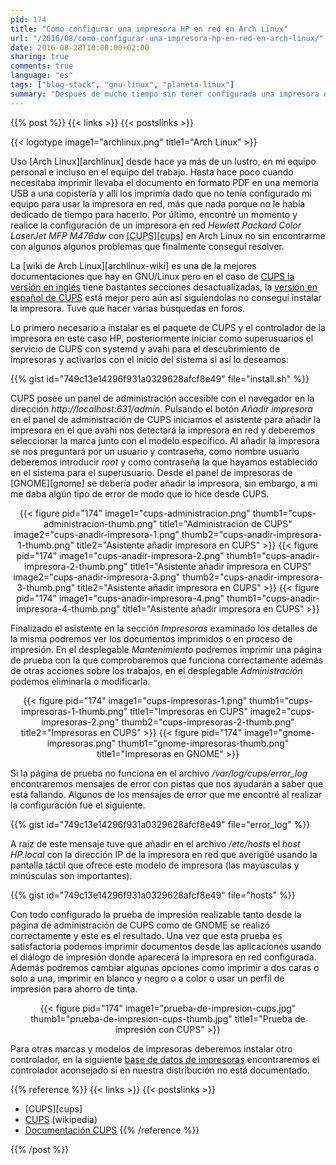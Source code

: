 ```yaml
---
pid: 174
title: "Cómo configurar una impresora HP en red en Arch Linux"
url: "/2016/08/como-configurar-una-impresora-hp-en-red-en-arch-linux/"
date: 2016-08-28T10:00:00+02:00
sharing: true
comments: true
language: "es"
tags: ["blog-stack", "gnu-linux", "planeta-linux"]
summary: "Después de mucho tiempo sin tener configurada una impresora en red decidí dedicarle un tiempo a realizar la configuración. Con un par de errores que me encontré finalmente conseguí realizar correctamente la impresión de prueba con el modelo de impresora en concreto del que dispongo."
---
```


{{% post %}}
{{< links >}}
{{< postslinks >}}

{{< logotype image1="archlinux.png" title1="Arch Linux" >}}

Uso [Arch Linux][archlinux] desde hace ya más de un lustro, en mi equipo personal e incluso en el equipo del trabajo. Hasta hace poco cuando necesitaba imprimir llevaba el documento en formato PDF en una memoria USB a una copistería y allí los imprimía dado que no tenía configurado mi equipo para usar la impresora en red, más que nada porque no le había dedicado de tiempo para hacerlo. Por último, encontré un momento y realice la configuración de un impresora en red _Hewlett Packard Color LaserJet MFP M476dw_ con <abbr title="Common Unix Printing System">[CUPS][cups]</abbr> en Arch Linux no sin encontrarme con algunos algunos problemas que finalmente conseguí resolver.

La [wiki de Arch Linux][archlinux-wiki] es una de la mejores documentaciones que hay en GNU/Linux pero en el caso de [CUPS la versión en inglés](https://wiki.archlinux.org/index.php/CUPS) tiene bastantes secciones desactualizadas, la [versión en español de CUPS](https://wiki.archlinux.org/index.php/CUPS_(Espa%C3%B1ol)) está mejor pero aún así siguiendolas no conseguí instalar la impresora. Tuve que hacer varias búsquedas en foros.

Lo primero necesario a instalar es el paquete de CUPS y el controlador de la impresora en este caso HP, posteriormente iniciar como superusuarios el servicio de CUPS con systemd y avahi para el descubrimiento de impresoras y activarlos con el inicio del sistema si así lo deseamos:

{{% gist id="749c13e14296f931a0329628afcf8e49" file="install.sh" %}}

CUPS posee un panel de administración accesible con el navegador en la dirección _http://localhost:631/admin_. Pulsando el botón _Añadir impresora_ en el panel de administración de CUPS iniciamos el asistente para añadir la impresora en el que avahi nos detectará la impresora en red y deberemos seleccionar la marca junto con el modelo específico. Al añadir la impresora se nos preguntará por un usuario y contraseña, como nombre usuario deberemos introducir _root_ y como contraseña la que hayamos establecido en el sistema para el superusuario. Desde el panel de impresoras de [GNOME][gnome] se debería poder añadir la impresora, sin embargo, a mi me daba algún tipo de error de modo que lo hice desde CUPS.

<div class="media" style="text-align: center;">
    {{< figure pid="174"
        image1="cups-administracion.png" thumb1="cups-administracion-thumb.png" title1="Administración de CUPS"
        image2="cups-anadir-impresora-1.png" thumb2="cups-anadir-impresora-1-thumb.png" title2="Asistente añadir impresora en CUPS" >}}
    {{< figure pid="174"
        image1="cups-anadir-impresora-2.png" thumb1="cups-anadir-impresora-2-thumb.png" title1="Asistente añadir impresora en CUPS"
        image2="cups-anadir-impresora-3.png" thumb2="cups-anadir-impresora-3-thumb.png" title2="Asistente añadir impresora en CUPS" >}}
    {{< figure pid="174"
        image1="cups-anadir-impresora-4.png" thumb1="cups-anadir-impresora-4-thumb.png" title1="Asistente añadir impresora en CUPS" >}}
</div>

Finalizado el asistente en la sección _Impresoras_ examinado los detalles de la misma podremos ver los documentos imprimidos o en proceso de impresión. En el desplegable _Mantenimiento_ podremos imprimir una página de prueba con la que comprobaremos que funciona correctamente además de otras acciones sobre los trabajos, en el desplegable _Administración_ podemos eliminarla o modificarla.

<div class="media" style="text-align: center;">
    {{< figure pid="174"
        image1="cups-impresoras-1.png" thumb1="cups-impresoras-1-thumb.png" title1="Impresoras en CUPS"
        image2="cups-impresoras-2.png" thumb2="cups-impresoras-2-thumb.png" title2="Impresoras en CUPS" >}}
    {{< figure pid="174"
        image1="gnome-impresoras.png" thumb1="gnome-impresoras-thumb.png" title1="Impresoras en GNOME" >}}
</div>

Si la página de prueba no funciona en el archivo _/var/log/cups/error\_log_ encontraremos mensajes de error con pistas que nos ayudarán a saber que está fallando. Algunos de los mensajes de error que me encontré al realizar la configuración fué el siguiente.

{{% gist id="749c13e14296f931a0329628afcf8e49" file="error_log" %}}

A raíz de este mensaje tuve que añadir en el archivo _/etc/hosts_ el _host_ _HP.local_ con la dirección IP de la impresora en red que averigüé usando la pantalla táctil que ofrece este modelo de impresora (las mayúsculas y minúsculas son importantes).

{{% gist id="749c13e14296f931a0329628afcf8e49" file="hosts" %}}

Con todo configurado la prueba de impresión realizable tanto desde la página de administración de CUPS como de GNOME se realizó correctamente y este es el resultado. Una vez que esta prueba es satisfactoria podemos imprimir documentos desde las aplicaciones usando el diálogo de impresión donde aparecerá la impresora en red configurada. Además podremos cambiar algunas opciones como imprimir a dos caras o solo a una, imprimir en blanco y negro o a color o usar un perfil de impresión para ahorro de tinta.

<div class="media" style="text-align: center;">
    {{< figure pid="174"
        image1="prueba-de-impresion-cups.jpg" thumb1="prueba-de-impresion-cups-thumb.jpg" title1="Prueba de impresión con CUPS" >}}
</div>

Para otras marcas y modelos de impresoras deberemos instalar otro controlador, en la siguiente [base de datos de impresoras](http://www.openprinting.org/printers) encontraremos el controlador aconsejado si en nuestra distribución no está documentado.

{{% reference %}}
{{< links >}}
{{< postslinks >}}
* [CUPS][cups]
* [CUPS](https://es.wikipedia.org/wiki/Common_Unix_Printing_System) (wikipedia)
* [Documentación CUPS](https://www.cups.org/documentation.html)
{{% /reference %}}

{{% /post %}}
